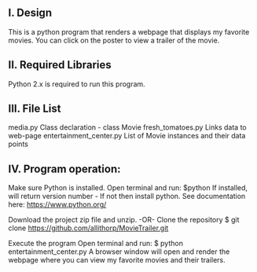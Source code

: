 I. Design
-------------
This is a python program that renders a webpage that displays my favorite movies.
You can click on the poster to view a trailer of the movie.

II. Required Libraries
------------------------
Python 2.x is required to run this program.


III. File List
----------------
media.py                        Class declaration - class Movie
fresh_tomatoes.py               Links data to web-page
entertainment_center.py         List of Movie instances and their data points


IV. Program operation:
---------------------------
Make sure Python is installed.
   Open terminal and run: $python
   If installed, will return version number - If not then install python.
   See documentation here: https://www.python.org/

Download the project zip file and unzip.
    -OR-
Clone the repository
    $ git clone https://github.com/allithorp/MovieTrailer.git

Execute the program
    Open terminal and run:
    $ python entertainment_center.py
    A browser window will open and render the webpage where you can view my
    favorite movies and their trailers.




